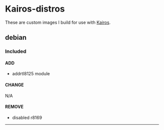 # Kairos-distros

These are custom images I build for use with [Kairos](https://kairos.io).

## debian

### Included

#### ADD

- addrtl8125 module

#### CHANGE

N/A

#### REMOVE

- disabled r8169

---
